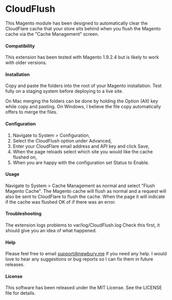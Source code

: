 # CloudFlush
This Magento module has been designed to automatically clear the CloudFlare cache that your store sits behind when you flush the Magento cache via the "Cache Management" screen.

#### Compatibility
This extension has been tested with Magento 1.9.2.4 but is likely to work with older versions.

#### Installation
Copy and paste the folders into the root of your Magento installation. Test fully on a staging system before deploying to a live site.

On Mac merging the folders can be done by holding the Option (Alt) key while copy and pasting.
On Windows, I believe the file copy automatically offers to merge the files.

#### Configuration
1. Navigate to System > Configuration,
2. Select the CloudFlush option under Advanced,
3. Enter your CloudFlare email address and API key and click Save,
4. When the page reloads select which site you would like the cache flushed on,
5. When you are happy with the configuration set Status to Enable.

#### Usage
Navigate to System > Cache Management as normal and select "Flush Magento Cache". The Magento cache will flush as normal and a request will also be sent to CloudFlare to flush the cache. When the page it will indicate if the cache was flushed OK of if there was an error.

#### Troubleshooting
The extension logs problems to var/log/CloudFlush.log Check this first, it should give you an idea of what happened.

#### Help
Please feel free to email support@newbury.me if you need any help. I would love to hear any suggestions or bug reports so I can fix them in future releases.

#### License
This software has been released under the MIT License. See the LICENSE file for details.

